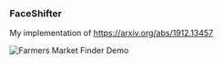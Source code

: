 ### FaceShifter
My implementation of https://arxiv.org/abs/1912.13457

![Farmers Market Finder Demo](gen_images/1_run/latest_40.jpg)
